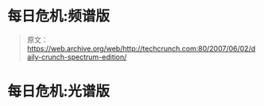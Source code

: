 # 每日危机:频谱版 

> 原文：<https://web.archive.org/web/http://techcrunch.com:80/2007/06/02/daily-crunch-spectrum-edition/>

# 每日危机:光谱版
